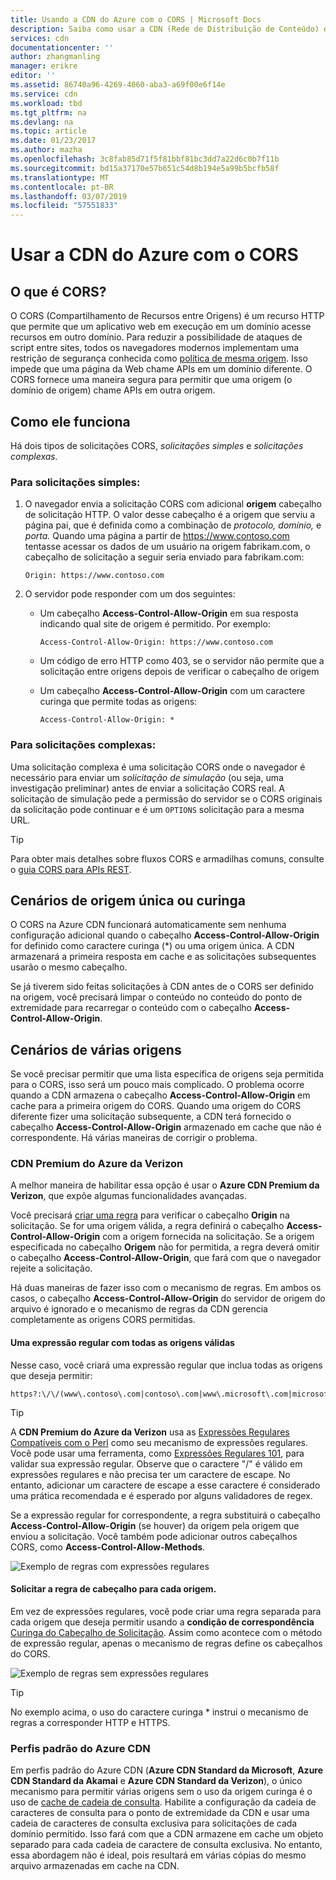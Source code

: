 ```yaml
---
title: Usando a CDN do Azure com o CORS | Microsoft Docs
description: Saiba como usar a CDN (Rede de Distribuição de Conteúdo) do Azure com o CORS (Compartilhamento de Recursos entre Origens).
services: cdn
documentationcenter: ''
author: zhangmanling
manager: erikre
editor: ''
ms.assetid: 86740a96-4269-4060-aba3-a69f00e6f14e
ms.service: cdn
ms.workload: tbd
ms.tgt_pltfrm: na
ms.devlang: na
ms.topic: article
ms.date: 01/23/2017
ms.author: mazha
ms.openlocfilehash: 3c8fab85d71f5f81bbf81bc3dd7a22d6c0b7f11b
ms.sourcegitcommit: bd15a37170e57b651c54d8b194e5a99b5bcfb58f
ms.translationtype: MT
ms.contentlocale: pt-BR
ms.lasthandoff: 03/07/2019
ms.locfileid: "57551833"
---
```

# <a name="using-azure-cdn-with-cors"></a>Usar a CDN do Azure com o CORS
## <a name="what-is-cors"></a>O que é CORS?
O CORS (Compartilhamento de Recursos entre Origens) é um recurso HTTP que permite que um aplicativo web em execução em um domínio acesse recursos em outro domínio. Para reduzir a possibilidade de ataques de script entre sites, todos os navegadores modernos implementam uma restrição de segurança conhecida como [política de mesma origem](https://www.w3.org/Security/wiki/Same_Origin_Policy).  Isso impede que uma página da Web chame APIs em um domínio diferente.  O CORS fornece uma maneira segura para permitir que uma origem (o domínio de origem) chame APIs em outra origem.

## <a name="how-it-works"></a>Como ele funciona
Há dois tipos de solicitações CORS, *solicitações simples* e *solicitações complexas.*

### <a name="for-simple-requests"></a>Para solicitações simples:

1. O navegador envia a solicitação CORS com adicional **origem** cabeçalho de solicitação HTTP. O valor desse cabeçalho é a origem que serviu a página pai, que é definida como a combinação de *protocolo,* *domínio,* e *porta.*  Quando uma página a partir de https://www.contoso.com tentasse acessar os dados de um usuário na origem fabrikam.com, o cabeçalho de solicitação a seguir seria enviado para fabrikam.com:

   `Origin: https://www.contoso.com`

2. O servidor pode responder com um dos seguintes:

   * Um cabeçalho **Access-Control-Allow-Origin** em sua resposta indicando qual site de origem é permitido. Por exemplo: 

     `Access-Control-Allow-Origin: https://www.contoso.com`

   * Um código de erro HTTP como 403, se o servidor não permite que a solicitação entre origens depois de verificar o cabeçalho de origem

   * Um cabeçalho **Access-Control-Allow-Origin** com um caractere curinga que permite todas as origens:

     `Access-Control-Allow-Origin: *`

### <a name="for-complex-requests"></a>Para solicitações complexas:

Uma solicitação complexa é uma solicitação CORS onde o navegador é necessário para enviar um *solicitação de simulação* (ou seja, uma investigação preliminar) antes de enviar a solicitação CORS real. A solicitação de simulação pede a permissão do servidor se o CORS originais da solicitação pode continuar e é um `OPTIONS` solicitação para a mesma URL.

> [!TIP]
> Para obter mais detalhes sobre fluxos CORS e armadilhas comuns, consulte o [guia CORS para APIs REST](https://www.moesif.com/blog/technical/cors/Authoritative-Guide-to-CORS-Cross-Origin-Resource-Sharing-for-REST-APIs/).
>
>

## <a name="wildcard-or-single-origin-scenarios"></a>Cenários de origem única ou curinga
O CORS na Azure CDN funcionará automaticamente sem nenhuma configuração adicional quando o cabeçalho **Access-Control-Allow-Origin** for definido como caractere curinga (*) ou uma origem única.  A CDN armazenará a primeira resposta em cache e as solicitações subsequentes usarão o mesmo cabeçalho.

Se já tiverem sido feitas solicitações à CDN antes de o CORS ser definido na origem, você precisará limpar o conteúdo no conteúdo do ponto de extremidade para recarregar o conteúdo com o cabeçalho **Access-Control-Allow-Origin**.

## <a name="multiple-origin-scenarios"></a>Cenários de várias origens
Se você precisar permitir que uma lista específica de origens seja permitida para o CORS, isso será um pouco mais complicado. O problema ocorre quando a CDN armazena o cabeçalho **Access-Control-Allow-Origin** em cache para a primeira origem do CORS.  Quando uma origem do CORS diferente fizer uma solicitação subsequente, a CDN terá fornecido o cabeçalho **Access-Control-Allow-Origin** armazenado em cache que não é correspondente.  Há várias maneiras de corrigir o problema.

### <a name="azure-cdn-premium-from-verizon"></a>CDN Premium do Azure da Verizon
A melhor maneira de habilitar essa opção é usar o **Azure CDN Premium da Verizon**, que expõe algumas funcionalidades avançadas. 

Você precisará [criar uma regra](cdn-rules-engine.md) para verificar o cabeçalho **Origin** na solicitação.  Se for uma origem válida, a regra definirá o cabeçalho **Access-Control-Allow-Origin** com a origem fornecida na solicitação.  Se a origem especificada no cabeçalho **Origem** não for permitida, a regra deverá omitir o cabeçalho **Access-Control-Allow-Origin**, que fará com que o navegador rejeite a solicitação. 

Há duas maneiras de fazer isso com o mecanismo de regras. Em ambos os casos, o cabeçalho **Access-Control-Allow-Origin** do servidor de origem do arquivo é ignorado e o mecanismo de regras da CDN gerencia completamente as origens CORS permitidas.

#### <a name="one-regular-expression-with-all-valid-origins"></a>Uma expressão regular com todas as origens válidas
Nesse caso, você criará uma expressão regular que inclua todas as origens que deseja permitir: 

    https?:\/\/(www\.contoso\.com|contoso\.com|www\.microsoft\.com|microsoft.com\.com)$

> [!TIP]
> A **CDN Premium do Azure da Verizon** usa as [Expressões Regulares Compatíveis com o Perl](https://pcre.org/) como seu mecanismo de expressões regulares.  Você pode usar uma ferramenta, como [Expressões Regulares 101](https://regex101.com/), para validar sua expressão regular.  Observe que o caractere "/" é válido em expressões regulares e não precisa ter um caractere de escape. No entanto, adicionar um caractere de escape a esse caractere é considerado uma prática recomendada e é esperado por alguns validadores de regex.
> 
> 

Se a expressão regular for correspondente, a regra substituirá o cabeçalho **Access-Control-Allow-Origin** (se houver) da origem pela origem que enviou a solicitação.  Você também pode adicionar outros cabeçalhos CORS, como **Access-Control-Allow-Methods**.

![Exemplo de regras com expressões regulares](./media/cdn-cors/cdn-cors-regex.png)

#### <a name="request-header-rule-for-each-origin"></a>Solicitar a regra de cabeçalho para cada origem.
Em vez de expressões regulares, você pode criar uma regra separada para cada origem que deseja permitir usando a **condição de correspondência** [Curinga do Cabeçalho de Solicitação](https://msdn.microsoft.com/library/mt757336.aspx#Anchor_1). Assim como acontece com o método de expressão regular, apenas o mecanismo de regras define os cabeçalhos do CORS. 

![Exemplo de regras sem expressões regulares](./media/cdn-cors/cdn-cors-no-regex.png)

> [!TIP]
> No exemplo acima, o uso do caractere curinga * instrui o mecanismo de regras a corresponder HTTP e HTTPS.
> 
> 

### <a name="azure-cdn-standard-profiles"></a>Perfis padrão do Azure CDN
Em perfis padrão do Azure CDN (**Azure CDN Standard da Microsoft**, **Azure CDN Standard da Akamai** e **Azure CDN Standard da Verizon**), o único mecanismo para permitir várias origens sem o uso da origem curinga é o uso de [cache de cadeia de consulta](cdn-query-string.md). Habilite a configuração da cadeia de caracteres de consulta para o ponto de extremidade da CDN e usar uma cadeia de caracteres de consulta exclusiva para solicitações de cada domínio permitido. Isso fará com que a CDN armazene em cache um objeto separado para cada cadeia de caractere de consulta exclusiva. No entanto, essa abordagem não é ideal, pois resultará em várias cópias do mesmo arquivo armazenadas em cache na CDN.  

